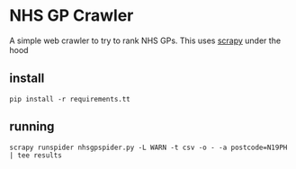 # NHS GP Crawler

A simple web crawler to try to rank NHS GPs. This uses [scrapy](https://scrapy.org/) under the hood

## install
    pip install -r requirements.tt

## running
    scrapy runspider nhsgpspider.py -L WARN -t csv -o - -a postcode=N19PH | tee results
